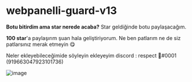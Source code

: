 # webpanelli-guard-v13

**Botu bitirdim ama star nerede acaba?** Star geldiğinde botu paylaşacağım.

**100 star**'a paylaşırım şuan hala geliştiriyorum. Ne ben patlarım ne de siz patlarsınız merak etmeyin 😋

Neler ekleyebileceğimide söyleyin ekleyeyim discord : respect 🎄#0001 (919663047923101736)

![image](https://user-images.githubusercontent.com/79569914/151966206-ea37ee3f-c5c2-4791-8814-9c2c9f05a201.png)

